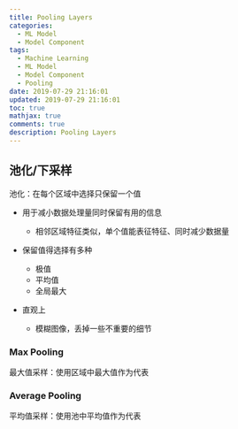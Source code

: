 ```yaml
---
title: Pooling Layers
categories:
  - ML Model
  - Model Component
tags:
  - Machine Learning
  - ML Model
  - Model Component
  - Pooling
date: 2019-07-29 21:16:01
updated: 2019-07-29 21:16:01
toc: true
mathjax: true
comments: true
description: Pooling Layers
---
```


##	池化/下采样

池化：在每个区域中选择只保留一个值

-	用于减小数据处理量同时保留有用的信息
	-	相邻区域特征类似，单个值能表征特征、同时减少数据量

-	保留值得选择有多种
	-	极值
	-	平均值
	-	全局最大

-	直观上
	-	模糊图像，丢掉一些不重要的细节

###	Max Pooling

最大值采样：使用区域中最大值作为代表

###	Average Pooling

平均值采样：使用池中平均值作为代表

